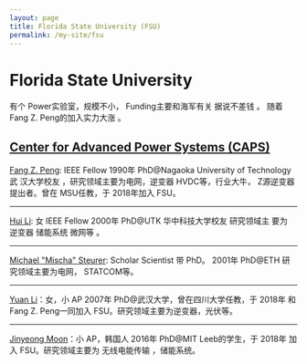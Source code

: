 ```yaml
---
layout: page
title: Florida State University (FSU)
permalink: /my-site/fsu
---
```

# Florida State University

有个
Power实验室，规模不小， Funding主要和海军有关 据说不差钱 。 随着 Fang Z. Peng的加入实力大涨 。

[Center for Advanced Power Systems (CAPS)](https://www.caps.fsu.edu/)
---
[Fang Z. Peng](https://www.eng.famu.fsu.edu/ece/people/peng): IEEE Fellow 1990年 PhD@Nagaoka University of Technology 武
汉大学校友 ，研究领域主要为电网，逆变器 HVDC等，行业大牛， Z源逆变器
提出者。曾在 MSU任教，于 2018年加入 FSU。

---
[Hui Li](https://www.caps.fsu.edu/about-caps/caps-personnel/hui-li/): 女 IEEE Fellow 2000年 PhD@UTK 华中科技大学校友 研究领域主
要为 逆变器 储能系统 微网等 。

---
[Michael "Mischa" Steurer](https://www.caps.fsu.edu/about-caps/caps-personnel/michael-steurer/): Scholar Scientist 带 PhD。 2001年 PhD@ETH 研
究领域主要为电网， STATCOM等。

---
[Yuan Li](https://eng.famu.fsu.edu/ece/people/li-yuan)：女，小 AP 2007年 PhD@武汉大学，曾在四川大学任教，于 2018年
和 Fang Z. Peng一同加入 FSU。研究领域主要为逆变器，光伏等。

---
[Jinyeong Moon](https://eng.famu.fsu.edu/ece/people/moon)：小 AP，韩国人 2016年 PhD@MIT Leeb的学生，于 2018年
加入 FSU。研究领域主要为 无线电能传输 ，储能系统。
